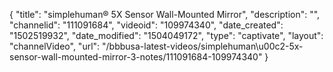 {
    "title": "simplehuman&reg; 5X Sensor Wall-Mounted Mirror",
    "description": "",
    "channelid": "111091684",
    "videoid": "109974340",
    "date_created": "1502519932",
    "date_modified": "1504049172",
    "type": "captivate",
    "layout": "channelVideo",
    "url": "\/bbbusa-latest-videos\/simplehuman\u00c2-5x-sensor-wall-mounted-mirror-3-notes\/111091684-109974340"
}